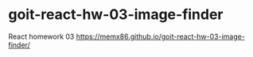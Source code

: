 # goit-react-hw-03-image-finder

React homework 03 https://memx86.github.io/goit-react-hw-03-image-finder/
